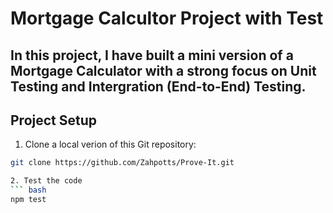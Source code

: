 # Mortgage Calcultor Project with Test

## In this project, I have built a **mini version of a Mortgage Calculator** with a strong focus on **Unit Testing** and **Intergration (End-to-End) Testing.**

## Project Setup
1. Clone a local verion of this Git repository:
```bash
git clone https://github.com/Zahpotts/Prove-It.git

2. Test the code
``` bash
npm test